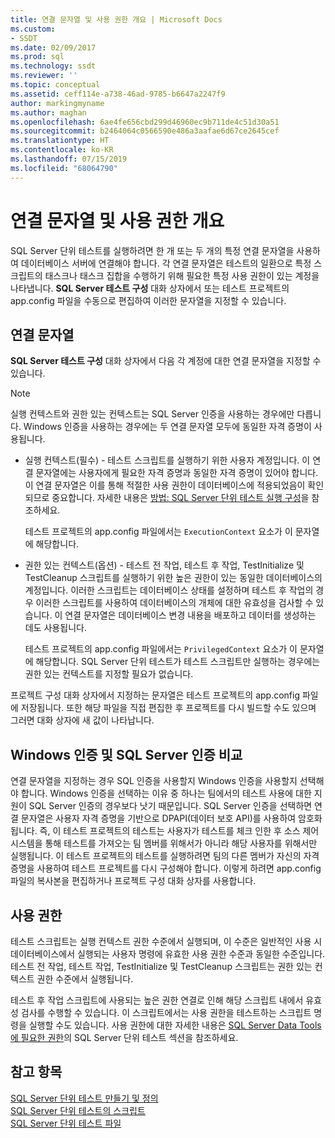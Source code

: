 ```yaml
---
title: 연결 문자열 및 사용 권한 개요 | Microsoft Docs
ms.custom:
- SSDT
ms.date: 02/09/2017
ms.prod: sql
ms.technology: ssdt
ms.reviewer: ''
ms.topic: conceptual
ms.assetid: ceff114e-a738-46ad-9785-b6647a2247f9
author: markingmyname
ms.author: maghan
ms.openlocfilehash: 6ae4fe656cbd299d46960ec9b711de4c51d30a51
ms.sourcegitcommit: b2464064c0566590e486a3aafae6d67ce2645cef
ms.translationtype: HT
ms.contentlocale: ko-KR
ms.lasthandoff: 07/15/2019
ms.locfileid: "68064790"
---
```

# <a name="overview-of-connection-strings-and-permissions"></a>연결 문자열 및 사용 권한 개요
SQL Server 단위 테스트를 실행하려면 한 개 또는 두 개의 특정 연결 문자열을 사용하여 데이터베이스 서버에 연결해야 합니다. 각 연결 문자열은 테스트의 일환으로 특정 스크립트의 태스크나 태스크 집합을 수행하기 위해 필요한 특정 사용 권한이 있는 계정을 나타냅니다. **SQL Server 테스트 구성** 대화 상자에서 또는 테스트 프로젝트의 app.config 파일을 수동으로 편집하여 이러한 문자열을 지정할 수 있습니다.  
  
## <a name="connection-strings"></a>연결 문자열  
**SQL Server 테스트 구성** 대화 상자에서 다음 각 계정에 대한 연결 문자열을 지정할 수 있습니다.  
  
> [!NOTE]  
> 실행 컨텍스트와 권한 있는 컨텍스트는 SQL Server 인증을 사용하는 경우에만 다릅니다. Windows 인증을 사용하는 경우에는 두 연결 문자열 모두에 동일한 자격 증명이 사용됩니다.  
  
-   실행 컨텍스트(필수) - 테스트 스크립트를 실행하기 위한 사용자 계정입니다. 이 연결 문자열에는 사용자에게 필요한 자격 증명과 동일한 자격 증명이 있어야 합니다. 이 연결 문자열은 이를 통해 적절한 사용 권한이 데이터베이스에 적용되었음이 확인되므로 중요합니다. 자세한 내용은 [방법: SQL Server 단위 테스트 실행 구성](../ssdt/how-to-configure-sql-server-unit-test-execution.md)을 참조하세요.  
  
    테스트 프로젝트의 app.config 파일에서는 `ExecutionContext` 요소가 이 문자열에 해당합니다.  
  
-   권한 있는 컨텍스트(옵션) - 테스트 전 작업, 테스트 후 작업, TestInitialize 및 TestCleanup 스크립트를 실행하기 위한 높은 권한이 있는 동일한 데이터베이스의 계정입니다. 이러한 스크립트는 데이터베이스 상태를 설정하며 테스트 후 작업의 경우 이러한 스크립트를 사용하여 데이터베이스의 개체에 대한 유효성을 검사할 수 있습니다. 이 연결 문자열은 데이터베이스 변경 내용을 배포하고 데이터를 생성하는 데도 사용됩니다.  
  
    테스트 프로젝트의 app.config 파일에서는 `PrivilegedContext` 요소가 이 문자열에 해당합니다. SQL Server 단위 테스트가 테스트 스크립트만 실행하는 경우에는 권한 있는 컨텍스트를 지정할 필요가 없습니다.  
  
프로젝트 구성 대화 상자에서 지정하는 문자열은 테스트 프로젝트의 app.config 파일에 저장됩니다. 또한 해당 파일을 직접 편집한 후 프로젝트를 다시 빌드할 수도 있으며 그러면 대화 상자에 새 값이 나타납니다.  
  
## <a name="windows-authentication-versus-sql-server-authentication"></a>Windows 인증 및 SQL Server 인증 비교  
연결 문자열을 지정하는 경우 SQL 인증을 사용할지 Windows 인증을 사용할지 선택해야 합니다. Windows 인증을 선택하는 이유 중 하나는 팀에서의 테스트 사용에 대한 지원이 SQL Server 인증의 경우보다 낫기 때문입니다. SQL Server 인증을 선택하면 연결 문자열은 사용자 자격 증명을 기반으로 DPAPI(데이터 보호 API)를 사용하여 암호화됩니다. 즉, 이 테스트 프로젝트의 테스트는 사용자가 테스트를 체크 인한 후 소스 제어 시스템을 통해 테스트를 가져오는 팀 멤버를 위해서가 아니라 해당 사용자를 위해서만 실행됩니다. 이 테스트 프로젝트의 테스트를 실행하려면 팀의 다른 멤버가 자신의 자격 증명을 사용하여 테스트 프로젝트를 다시 구성해야 합니다. 이렇게 하려면 app.config 파일의 복사본을 편집하거나 프로젝트 구성 대화 상자를 사용합니다.  
  
## <a name="permissions"></a>사용 권한  
테스트 스크립트는 실행 컨텍스트 권한 수준에서 실행되며, 이 수준은 일반적인 사용 시 데이터베이스에서 실행되는 사용자 명령에 유효한 사용 권한 수준과 동일한 수준입니다. 테스트 전 작업, 테스트 작업, TestInitialize 및 TestCleanup 스크립트는 권한 있는 컨텍스트 권한 수준에서 실행됩니다.  
  
테스트 후 작업 스크립트에 사용되는 높은 권한 연결로 인해 해당 스크립트 내에서 유효성 검사를 수행할 수 있습니다. 이 스크립트에서는 사용 권한을 테스트하는 스크립트 명령을 실행할 수도 있습니다. 사용 권한에 대한 자세한 내용은 [SQL Server Data Tools에 필요한 권한](../ssdt/required-permissions-for-sql-server-data-tools.md)의 SQL Server 단위 테스트 섹션을 참조하세요.  
  
## <a name="see-also"></a>참고 항목  
[SQL Server 단위 테스트 만들기 및 정의](../ssdt/creating-and-defining-sql-server-unit-tests.md)  
[SQL Server 단위 테스트의 스크립트](../ssdt/scripts-in-sql-server-unit-tests.md)  
[SQL Server 단위 테스트 파일](../ssdt/sql-server-unit-test-files.md)  
  
